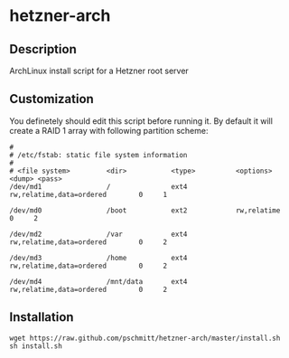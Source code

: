 # hetzner-arch


## Description

ArchLinux install script for a Hetzner root server

## Customization

You definetely should edit this script before running it.
By default it will create a RAID 1 array with following partition scheme:

```
# 
# /etc/fstab: static file system information
#
# <file system>         <dir>           <type>          <options>                      <dump> <pass>
/dev/md1                /               ext4            rw,relatime,data=ordered        0     1

/dev/md0                /boot           ext2            rw,relatime                     0     2

/dev/md2                /var            ext4            rw,relatime,data=ordered        0     2

/dev/md3                /home           ext4            rw,relatime,data=ordered        0     2

/dev/md4                /mnt/data       ext4            rw,relatime,data=ordered        0     2

```

## Installation

```
wget https://raw.github.com/pschmitt/hetzner-arch/master/install.sh
sh install.sh
